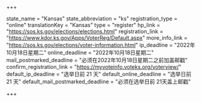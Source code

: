+++

state_name = "Kansas"
state_abbreviation = "ks"
registration_type = "online"
translationKey = "Kansas"
type = "register"
hp_link = "https://sos.ks.gov/elections/elections.html"
registration_link = "https://www.kdor.ks.gov/Apps/VoterReg/Default.aspx"
more_info_link = "https://sos.ks.gov/elections/voter-information.html"
ip_deadline = "2022年10月18日星期二"
online_deadline = "2022年10月18日星期二"
mail_postmarked_deadline = "必须在2022年10月18日星期二之前加盖邮戳"
confirm_registration_link = "https://myvoteinfo.voteks.org/voterview/"
default_ip_deadline = "选举日前 21 天"
default_online_deadline = "选举日前 21 天"
default_mail_postmarked_deadline = "必须在选举日前 21天盖上邮戳"

+++